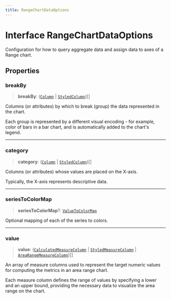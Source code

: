 ```yaml
---
title: RangeChartDataOptions
---
```


# Interface RangeChartDataOptions

Configuration for how to query aggregate data and assign data
to axes of a Range chart.

## Properties

### breakBy

> **breakBy**: ([`Column`](../../sdk-data/interfaces/interface.Column.md) \| [`StyledColumn`](interface.StyledColumn.md))[]

Columns (or attributes) by which to break (group) the data represented in the chart.

Each group is represented by a different visual encoding - for example, color of bars in a bar chart,
and is automatically added to the chart's legend.

***

### category

> **category**: ([`Column`](../../sdk-data/interfaces/interface.Column.md) \| [`StyledColumn`](interface.StyledColumn.md))[]

Columns (or attributes) whose values are placed on the X-axis.

Typically, the X-axis represents descriptive data.

***

### seriesToColorMap

> **seriesToColorMap**?: [`ValueToColorMap`](../type-aliases/type-alias.ValueToColorMap.md)

Optional mapping of each of the series to colors.

***

### value

> **value**: ([`CalculatedMeasureColumn`](../../sdk-data/interfaces/interface.CalculatedMeasureColumn.md) \| [`StyledMeasureColumn`](interface.StyledMeasureColumn.md) \| [`AreaRangeMeasureColumn`](../../sdk-ui/interfaces/interface.AreaRangeMeasureColumn.md))[]

An array of measure columns used to represent the target numeric values for computing the metrics
in an area range chart.

Each measure column defines the range of values by specifying a lower and an upper bound,
providing the necessary data to visualize the area range on the chart.
